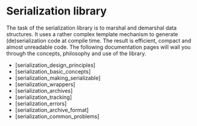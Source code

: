 Serialization library
=====================

The task of the serialization library is to marshal and demarshal data
structures. It uses a rather complex template mechanism to generate
(de)serialization code at compile time. The result is efficient,
compact and almost unreadable code. The following documentation pages
will wall you through the concepts, philosophy and use of the library.

- [serialization_design_principles]
- [serialization_basic_concepts]
- [serialization_making_serializable]
- [serialization_wrappers]
- [serialization_archives]
- [serialization_tracking]
- [serialization_errors]
- [serialization_archive_format]
- [serialization_common_problems]
